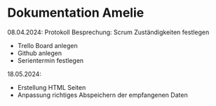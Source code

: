 # Dokumentation Amelie

08.04.2024:
Protokoll Besprechung: Scrum Zuständigkeiten festlegen
- Trello Board anlegen
- Github anlegen
- Serientermin festlegen

18.05.2024:
- Erstellung HTML Seiten
- Anpassung richtiges Abspeichern der empfangenen Daten